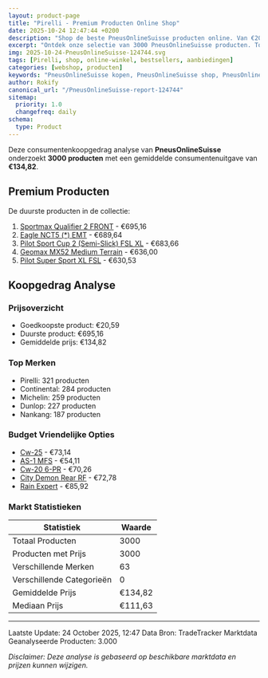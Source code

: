 ```yaml
---
layout: product-page
title: "Pirelli - Premium Producten Online Shop"
date: 2025-10-24 12:47:44 +0200
description: "Shop de beste PneusOnlineSuisse producten online. Van €20,59 tot €695,16. Gratis verzending, 30 dagen retour en de laagste prijsgarantie."
excerpt: "Ontdek onze selectie van 3000 PneusOnlineSuisse producten. Topkwaliteit, scherpe prijzen en snelle levering."
img: 2025-10-24-PneusOnlineSuisse-124744.svg
tags: [Pirelli, shop, online-winkel, bestsellers, aanbiedingen]
categories: [webshop, producten]
keywords: "PneusOnlineSuisse kopen, PneusOnlineSuisse shop, PneusOnlineSuisse aanbieding, online winkel"
author: Rokify
canonical_url: "/PneusOnlineSuisse-report-124744"
sitemap:
  priority: 1.0
  changefreq: daily
schema:
  type: Product
---
```


Deze consumentenkoopgedrag analyse van **PneusOnlineSuisse** onderzoekt **3000 producten** 
met een gemiddelde consumentenuitgave van **€134,82**.

## Premium Producten

De duurste producten in de collectie:

1. [Sportmax Qualifier 2 FRONT](https://www.banden-pneus-online.nl/tradetracker/?tt=3935_410262_69238_&r=https%3A%2F%2Fwww.banden-pneus-online.nl%2Fmotorband%2Fdunlop%2Fsportmax-qualifier-2%2F120-65-r17-tl-56-w-front.html%3FpartnerDomain%3Dtrade-tracker-nl%26at_medium%3DTradeTracker%26at_campaign%3DAL-87) - €695,16
2. [Eagle NCT5 (\*) EMT](https://www.banden-pneus-online.nl/tradetracker/?tt=3935_410262_69238_&r=https%3A%2F%2Fwww.banden-pneus-online.nl%2Fautoband%2Fgoodyear%2Feagle-nct5%2F255-50-r21-106-w-bmw-emt-d-c-72-b.html%3FpartnerDomain%3Dtrade-tracker-nl%26at_medium%3DTradeTracker%26at_campaign%3DAL-87) - €689,64
3. [Pilot Sport Cup 2 (Semi-Slick) FSL XL](https://www.banden-pneus-online.nl/tradetracker/?tt=3935_410262_69238_&r=https%3A%2F%2Fwww.banden-pneus-online.nl%2Fautoband%2Fmichelin%2Fpilot-sport-cup-2-semi-slick%2F345-30-r20-106-y-xl-fsl-d-c-72-b.html%3FpartnerDomain%3Dtrade-tracker-nl%26at_medium%3DTradeTracker%26at_campaign%3DAL-87) - €683,66
4. [Geomax MX52 Medium Terrain](https://www.banden-pneus-online.nl/tradetracker/?tt=3935_410262_69238_&r=https%3A%2F%2Fwww.banden-pneus-online.nl%2Fmotorband%2Fdunlop%2Fgeomax-mx52-medium-terrain%2F90-100-14-tt-49-m.html%3FpartnerDomain%3Dtrade-tracker-nl%26at_medium%3DTradeTracker%26at_campaign%3DAL-87) - €636,00
5. [Pilot Super Sport XL FSL](https://www.banden-pneus-online.nl/tradetracker/?tt=3935_410262_69238_&r=https%3A%2F%2Fwww.banden-pneus-online.nl%2Fautoband%2Fmichelin%2Fpilot-super-sport%2F305-30-r20-103-y-xl-fsl-e-a-73-b.html%3FpartnerDomain%3Dtrade-tracker-nl%26at_medium%3DTradeTracker%26at_campaign%3DAL-87) - €630,53

## Koopgedrag Analyse

### Prijsoverzicht
- Goedkoopste product: €20,59
- Duurste product: €695,16
- Gemiddelde prijs: €134,82

### Top Merken
- Pirelli: 321 producten
- Continental: 284 producten
- Michelin: 259 producten
- Dunlop: 227 producten
- Nankang: 187 producten

### Budget Vriendelijke Opties
- [Cw-25](https://www.banden-pneus-online.nl/tradetracker/?tt=3935_410262_69238_&r=https%3A%2F%2Fwww.banden-pneus-online.nl%2Fautoband%2Fnankang%2Fcw-25%2F205-80-r14-109-r-c-c-72-b.html%3FpartnerDomain%3Dtrade-tracker-nl%26at_medium%3DTradeTracker%26at_campaign%3DAL-87) - €73,14
- [AS-1 MFS](https://www.banden-pneus-online.nl/tradetracker/?tt=3935_410262_69238_&r=https%3A%2F%2Fwww.banden-pneus-online.nl%2Fautoband%2Fnankang%2Fas-1%2F195-55-r16-87-v-mfs-d-c-71-b.html%3FpartnerDomain%3Dtrade-tracker-nl%26at_medium%3DTradeTracker%26at_campaign%3DAL-87) - €54,11
- [Cw-20 6-PR](https://www.banden-pneus-online.nl/tradetracker/?tt=3935_410262_69238_&r=https%3A%2F%2Fwww.banden-pneus-online.nl%2Fautoband%2Fnankang%2Fcw-20%2F205-65-r15-102-t-6-pr-d-c-72-b.html%3FpartnerDomain%3Dtrade-tracker-nl%26at_medium%3DTradeTracker%26at_campaign%3DAL-87) - €70,26
- [City Demon Rear RF](https://www.banden-pneus-online.nl/tradetracker/?tt=3935_410262_69238_&r=https%3A%2F%2Fwww.banden-pneus-online.nl%2Fmotorband%2Fpirelli%2Fcity-demon-rear%2F3.00-18-tl-52-p-rf.html%3FpartnerDomain%3Dtrade-tracker-nl%26at_medium%3DTradeTracker%26at_campaign%3DAL-87) - €72,78
- [Rain Expert](https://www.banden-pneus-online.nl/tradetracker/?tt=3935_410262_69238_&r=https%3A%2F%2Fwww.banden-pneus-online.nl%2Fautoband%2Funiroyal%2Frain-expert%2F195-60-r14-86-h-d-b-71-b.html%3FpartnerDomain%3Dtrade-tracker-nl%26at_medium%3DTradeTracker%26at_campaign%3DAL-87) - €85,92

### Markt Statistieken
| Statistiek | Waarde |
|------------|--------|
| Totaal Producten | 3000 |
| Producten met Prijs | 3000 |
| Verschillende Merken | 63 |
| Verschillende Categorieën | 0 |
| Gemiddelde Prijs | €134,82 |
| Mediaan Prijs | €111,63 |

---

Laatste Update: 24 October 2025, 12:47
Data Bron: TradeTracker Marktdata
Geanalyseerde Producten: 3.000

*Disclaimer: Deze analyse is gebaseerd op beschikbare marktdata en prijzen kunnen wijzigen.*
